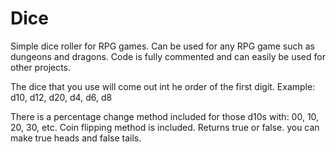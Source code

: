 Dice
====

Simple dice roller for RPG games.
Can be used for any RPG game such as dungeons and dragons. 
Code is fully commented and can easily be used for other projects. 

The dice that you use will come out int he order of the first digit.
Example:  d10, d12, d20, d4, d6, d8

There is a percentage change method included for those d10s with: 00, 10, 20, 30, etc.
Coin flipping method is included. Returns true or false. you can make true heads and false tails.
